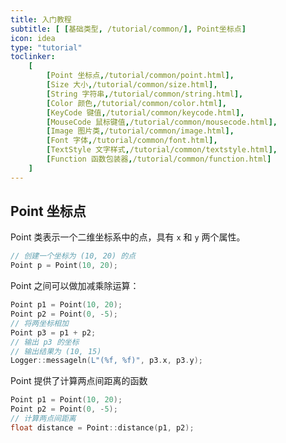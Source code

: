 ```yaml
---
title: 入门教程
subtitle: [ [基础类型, /tutorial/common/], Point坐标点]
icon: idea
type: "tutorial"
toclinker: 
    [
        [Point 坐标点,/tutorial/common/point.html],
        [Size 大小,/tutorial/common/size.html],
        [String 字符串,/tutorial/common/string.html],
        [Color 颜色,/tutorial/common/color.html],
        [KeyCode 键值,/tutorial/common/keycode.html],
        [MouseCode 鼠标键值,/tutorial/common/mousecode.html],
        [Image 图片类,/tutorial/common/image.html],
        [Font 字体,/tutorial/common/font.html],
        [TextStyle 文字样式,/tutorial/common/textstyle.html],
        [Function 函数包装器,/tutorial/common/function.html]
    ]
---
```


## Point 坐标点

Point 类表示一个二维坐标系中的点，具有 `x` 和 `y` 两个属性。

```cpp
// 创建一个坐标为 (10, 20) 的点
Point p = Point(10, 20);
```

Point 之间可以做加减乘除运算：

```cpp
Point p1 = Point(10, 20);
Point p2 = Point(0, -5);
// 将两坐标相加
Point p3 = p1 + p2;
// 输出 p3 的坐标
// 输出结果为 (10, 15)
Logger::messageln(L"(%f, %f)", p3.x, p3.y);
```

Point 提供了计算两点间距离的函数

```cpp
Point p1 = Point(10, 20);
Point p2 = Point(0, -5);
// 计算两点间距离
float distance = Point::distance(p1, p2);
```
